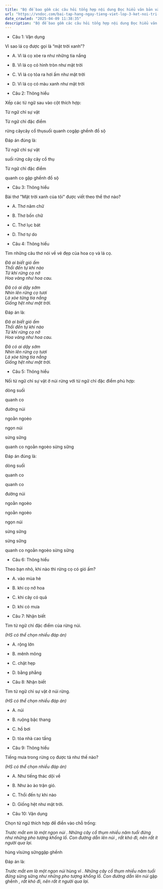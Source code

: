 ```yaml
---
title: "Bộ đề bao gồm các câu hỏi tổng hợp nội dung Đọc hiểu văn bản và Luyện từ và câu được học ở Tuần 22 trong chương trình Tiếng Việt lớp 3 Tập 2 Kết nối tri thức."
url: "https://vndoc.com/bai-tap-hang-ngay-tieng-viet-lop-3-ket-noi-tri-thuc-tuan-22-thu-2-336016"
date_crawled: "2025-04-09 11:38:35"
description: "Bộ đề bao gồm các câu hỏi tổng hợp nội dung Đọc hiểu văn bản và Luyện từ và câu được học ở Tuần 22 trong chương trình Tiếng Việt lớp 3 Tập 2 Kết nối tri thức."
---
```


* Câu 1:  Vận dụng

Vì sao lá cọ được gọi là “mặt trời xanh”?

  * A. Vì lá cọ xòe ra như những tia nắng 
  * B. Vì lá cọ có hình tròn như mặt trời 
  * C. Vì lá cọ tỏa ra hơi ấm như mặt trời 
  * D. Vì lá cọ có màu xanh như mặt trời 



* Câu 2:  Thông hiểu

Xếp các từ ngữ sau vào cột thích hợp:

Từ ngữ chỉ sự vật

Từ ngữ chỉ đặc điểm

rừng câycây cổ thụsuối quanh cogập ghềnh đồ sộ

Đáp án đúng là:

Từ ngữ chỉ sự vật

suối rừng cây cây cổ thụ

Từ ngữ chỉ đặc điểm

quanh co gập ghềnh đồ sộ

* Câu 3:  Thông hiểu

Bài thơ "Mặt trời xanh của tôi" được viết theo thể thơ nào?

  * A. Thơ năm chữ 
  * B. Thơ bốn chữ 
  * C. Thơ lục bát 
  * D. Thơ tự do 



* Câu 4:  Thông hiểu

Tìm những câu thơ nói về vẻ đẹp của hoa cọ và lá cọ.

_Đã ai biết gió ấm_  
 _Thổi đến tự khi nào_  
 _Từ khi rừng cọ nở_  
 _Hoa vàng như hoa cau._

_Đã có ai dậy sớm_  
 _Nhìn lên rừng cọ tươi_  
 _Lá xòe từng tia nắng_  
 _Giống hệt như mặt trời._

Đáp án là:

_Đã ai biết gió ấm_  
 _Thổi đến tự khi nào_  
 _Từ khi rừng cọ nở_  
 _Hoa vàng như hoa cau._

_Đã có ai dậy sớm_  
 _Nhìn lên rừng cọ tươi_  
 _Lá xòe từng tia nắng_  
 _Giống hệt như mặt trời._

* Câu 5:  Thông hiểu

Nối từ ngữ chỉ sự vật ở núi rừng với từ ngữ chỉ đặc điểm phù hợp:

dòng suối 

quanh co 

đường núi 

ngoằn ngoèo 

ngọn núi 

sừng sững 

quanh co  ngoằn ngoèo  sừng sững 

Đáp án đúng là:

dòng suối 

quanh co 

quanh co 

đường núi 

ngoằn ngoèo 

ngoằn ngoèo 

ngọn núi 

sừng sững 

sừng sững 

quanh co  ngoằn ngoèo  sừng sững 

* Câu 6:  Thông hiểu

Theo bạn nhỏ, khi nào thì rừng cọ có gió ấm?

  * A. vào mùa hè 
  * B. khi cọ nở hoa 
  * C. khi cây có quả 
  * D. khi có mưa 



* Câu 7:  Nhận biết

Tìm từ ngữ chỉ đặc điểm của rừng núi.

_(HS có thể chọn nhiều đáp án)_

  * A. rộng lớn 
  * B. mênh mông 
  * C. chật hẹp 
  * D. bằng phẳng 



* Câu 8:  Nhận biết

Tìm từ ngữ chỉ sự vật ở núi rừng.

_(HS có thể chọn nhiều đáp án)_

  * A. núi 
  * B. ruộng bậc thang 
  * C. hồ bơi 
  * D. tòa nhà cao tầng 



* Câu 9:  Thông hiểu

Tiếng mưa trong rừng cọ được tả như thế nào?

_(HS có thể chọn nhiều đáp án)_

  * A. Như tiếng thác dội về 
  * B. Như ào ào trận gió. 
  * C. Thổi đến tự khi nào 
  * D. Giống hệt như mặt trời. 



* Câu 10:  Vận dụng

Chọn từ ngữ thích hợp để điền vào chỗ trống:

_Trước mắt em là một ngọn núi_ _. Những cây cổ thụm nhiều năm tuổi đứng_ _như những pho tượng khổng lồ. Con đường dẫn lên núi_ _, rất khó đi, nên rất ít người qua lại._

hùng vĩsừng sữnggập ghềnh

Đáp án là:

_Trước mắt em là một ngọn núi_ hùng vĩ _. Những cây cổ thụm nhiều năm tuổi đứng_ sừng sững _như những pho tượng khổng lồ. Con đường dẫn lên núi_ gập ghềnh _, rất khó đi, nên rất ít người qua lại._
